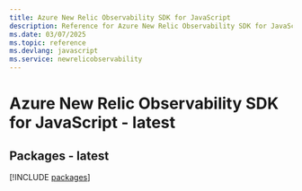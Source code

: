 ```yaml
---
title: Azure New Relic Observability SDK for JavaScript
description: Reference for Azure New Relic Observability SDK for JavaScript
ms.date: 03/07/2025
ms.topic: reference
ms.devlang: javascript
ms.service: newrelicobservability
---
```

# Azure New Relic Observability SDK for JavaScript - latest
## Packages - latest
[!INCLUDE [packages](new-relic-observability-index.md)]